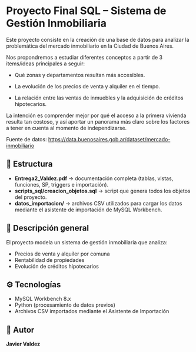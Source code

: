 # Proyecto Final SQL – Sistema de Gestión Inmobiliaria

Este proyecto consiste en la creación de una base de datos para analizar la problemática del mercado inmobiliario en la Ciudad de Buenos Aires.

Nos propondremos a estudiar diferentes conceptos a partir de 3 items/ideas principales a seguir:

- Qué zonas y departamentos resultan más accesibles.

- La evolución de los precios de venta y alquiler en el tiempo.

- La relación entre las ventas de inmuebles y la adquisición de créditos hipotecarios.

La intención es comprender mejor por qué el acceso a la primera vivienda resulta tan costoso, 
y así aportar un panorama más claro sobre los factores a tener en cuenta al momento de independizarse.

Fuente de datos: https://data.buenosaires.gob.ar/dataset/mercado-inmobiliario

## 📁 Estructura
- **Entrega2_Valdez.pdf** → documentación completa (tablas, vistas, funciones, SP, triggers e importación).
- **scripts_sql/creacion_objetos.sql** → script que genera todos los objetos del proyecto.
- **datos_importacion/** → archivos CSV utilizados para cargar los datos mediante el asistente de importación de MySQL Workbench.

## 🧱 Descripción general
El proyecto modela un sistema de gestión inmobiliaria que analiza:
- Precios de venta y alquiler por comuna
- Rentabilidad de propiedades
- Evolución de créditos hipotecarios

## ⚙️ Tecnologías
- MySQL Workbench 8.x
- Python (procesamiento de datos previos)
- Archivos CSV importados mediante el Asistente de Importación

## 📩 Autor
**Javier Valdez**
